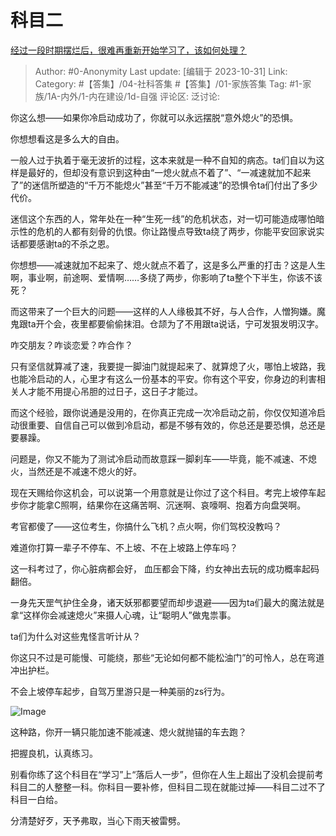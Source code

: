 # 科目二
[经过一段时期摆烂后，很难再重新开始学习了，该如何处理？](https://www.zhihu.com/question/519113606/answer/3270819585)

> Author: #0-Anonymity
> Last update: [编辑于 2023-10-31]
> Link:
> Category: #【答集】/04-社科答集 #【答集】/01-家族答集
> Tag: #1-家族/1A-内外/1-内在建设/1d-自强
> 评论区:
> 泛讨论:

你这么想——如果你冷启动成功了，你就可以永远摆脱“意外熄火”的恐惧。

你想想看这是多么大的自由。

一般人过于执着于毫无波折的过程，这本来就是一种不自知的病态。ta们自以为这样是最好的，但却没有意识到这种由“一熄火就点不着了”、“一减速就加不起来了”的迷信所塑造的“千万不能熄火”甚至“千万不能减速”的恐惧令ta们付出了多少代价。

迷信这个东西的人，常年处在一种“生死一线”的危机状态，对一切可能造成哪怕暗示性的危机的人都有刻骨的仇恨。你让路慢点导致ta绕了两步，你能平安回家说实话都要感谢ta的不杀之恩。

你想想——减速就加不起来了、熄火就点不着了，这是多么严重的打击？这是人生啊，事业啊，前途啊、爱情啊……多绕了两步，你影响了ta整个下半生，你该不该死？

而这带来了一个巨大的问题——这样的人人缘极其不好，与人合作，人憎狗嫌。魔鬼跟ta开个会，夜里都要偷偷抹泪。仓颉为了不用跟ta说话，宁可发狠发明汉字。

咋交朋友？咋谈恋爱？咋合作？

只有坚信就算减了速，我要提一脚油门就提起来了、就算熄了火，哪怕上坡路，我也能冷启动的人，心里才有这么一份基本的平安。你有这个平安，你身边的利害相关人才能不用提心吊胆的过日子，这日子才能过。

而这个经验，跟你说通是没用的，在你真正完成一次冷启动之前，你仅仅知道冷启动很重要、自信自己可以做到冷启动，都是不够有效的，你总还是要恐惧，总还是要暴躁。

问题是，你又不能为了测试冷启动而故意踩一脚刹车——毕竟，能不减速、不熄火，当然还是不减速不熄火的好。

现在天赐给你这机会，可以说第一个用意就是让你过了这个科目。考完上坡停车起步你才能拿C照啊，结果你在这痛苦啊、沉迷啊、哀嚎啊、抱着方向盘哭啊。

考官都傻了——这位考生，你搞什么飞机？点火啊，你们驾校没教吗？

难道你打算一辈子不停车、不上坡、不在上坡路上停车吗？

这一科考过了，你心脏病都会好， 血压都会下降，约女神出去玩的成功概率起码翻倍。

一身先天罡气护住全身，诸天妖邪都要望而却步退避——因为ta们最大的魔法就是拿“这样你会减速熄火”来摄人心魂，让“聪明人”做鬼祟事。

ta们为什么对这些鬼怪言听计从？

你这只不过是可能慢、可能绕，那些“无论如何都不能松油门”的可怜人，总在弯道冲出护栏。

不会上坡停车起步，自驾万里游只是一种美丽的zs行为。

![Image](https://pic1.zhimg.com/50/v2-30f1c715c5643d993e73b7d23bec4eb2_720w.jpg?source=1940ef5c)

这种路，你开一辆只能加速不能减速、熄火就抛锚的车去跑？

把握良机，认真练习。

别看你练了这个科目在“学习”上“落后人一步”，但你在人生上超出了没机会提前考科目二的人整整一科。你科目一要补修，但科目二现在就能过掉——科目二过不了科目一白给。

分清楚好歹，天予弗取，当心下雨天被雷劈。
